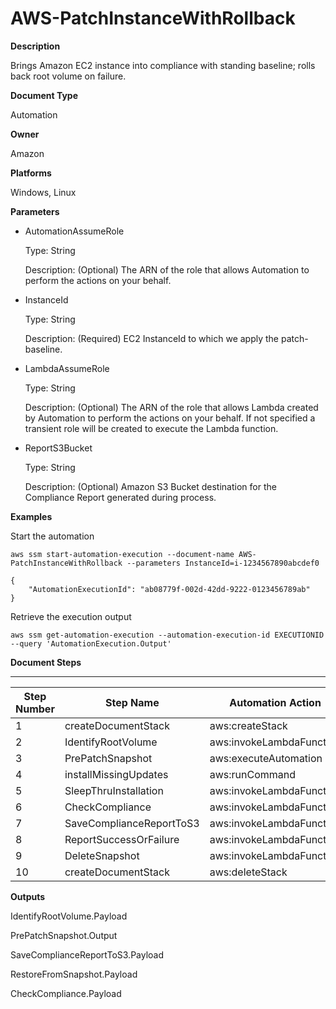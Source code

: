 # AWS\-PatchInstanceWithRollback<a name="automation-aws-patchinstancewithrollback"></a>

**Description**

Brings Amazon EC2 instance into compliance with standing baseline; rolls back root volume on failure\.

**Document Type**

Automation

**Owner**

Amazon

**Platforms**

Windows, Linux

**Parameters**
+ AutomationAssumeRole

  Type: String

  Description: \(Optional\) The ARN of the role that allows Automation to perform the actions on your behalf\.
+ InstanceId

  Type: String

  Description: \(Required\) EC2 InstanceId to which we apply the patch\-baseline\.
+ LambdaAssumeRole

  Type: String

  Description: \(Optional\) The ARN of the role that allows Lambda created by Automation to perform the actions on your behalf\. If not specified a transient role will be created to execute the Lambda function\.
+ ReportS3Bucket

  Type: String

  Description: \(Optional\) Amazon S3 Bucket destination for the Compliance Report generated during process\.

**Examples**

Start the automation

```
aws ssm start-automation-execution --document-name AWS-PatchInstanceWithRollback --parameters InstanceId=i-1234567890abcdef0
```

```
{
    "AutomationExecutionId": "ab08779f-002d-42dd-9222-0123456789ab"
}
```

Retrieve the execution output

```
aws ssm get-automation-execution --automation-execution-id EXECUTIONID --query 'AutomationExecution.Output'
```

**Document Steps**


****  

| Step Number | Step Name | Automation Action | 
| --- | --- | --- | 
|  1  |  createDocumentStack  |  aws:createStack  | 
|  2  |  IdentifyRootVolume  |  aws:invokeLambdaFunction  | 
|  3  |  PrePatchSnapshot  |  aws:executeAutomation  | 
|  4  |  installMissingUpdates  |  aws:runCommand  | 
|  5  |  SleepThruInstallation  |  aws:invokeLambdaFunction  | 
|  6  |  CheckCompliance  |  aws:invokeLambdaFunction  | 
|  7  |  SaveComplianceReportToS3  |  aws:invokeLambdaFunction  | 
|  8  |  ReportSuccessOrFailure  |  aws:invokeLambdaFunction  | 
|  9  |  DeleteSnapshot  |  aws:invokeLambdaFunction  | 
|  10  |  createDocumentStack  |  aws:deleteStack  | 

**Outputs**

IdentifyRootVolume\.Payload

PrePatchSnapshot\.Output

SaveComplianceReportToS3\.Payload

RestoreFromSnapshot\.Payload

CheckCompliance\.Payload
